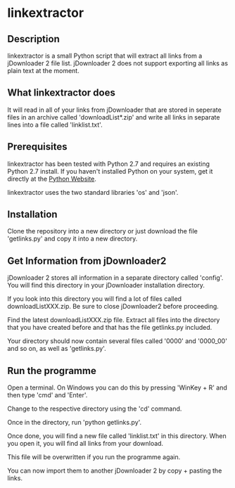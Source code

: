 # linkextractor
## Description
linkextractor is a small Python script that will extract all links from a jDownloader 2 file list. jDownloader 2 does not support exporting all links as plain text at the moment.

## What linkextractor does
It will read in all of your links from jDownloader that are stored in seperate files in an archive called 'downloadList*.zip' and write all links in separate lines into a file called 'linklist.txt'.

## Prerequisites
linkextractor has been tested with Python 2.7 and requires an existing Python 2.7 install. If you haven't installed Python on your system, get it directly at the [Python Website](https://www.python.org/).

linkextractor uses the two standard libraries 'os' and 'json'.

## Installation
Clone the repository into a new directory or just download the file 'getlinks.py' and copy it into a new directory. 

## Get Information from jDownloader2
jDownloader 2 stores all information in a separate directory called 'config'. You will find this directory in your jDownloader installation directory.

If you look into this directory you will find a lot of files called downloadListXXX.zip. Be sure to close jDownloader2 before proceeding.

Find the latest downloadListXXX.zip file. Extract all files into the directory that you have created before and that has the file getlinks.py included.

Your directory should now contain several files called '0000' and '0000_00' and so on, as well as 'getlinks.py'.

## Run the programme

Open a terminal. On Windows you can do this by pressing 'WinKey + R' and then type 'cmd' and 'Enter'.

Change to the respective directory using the 'cd' command.

Once in the directory, run 'python getlinks.py'. 

Once done, you will find a new file called 'linklist.txt' in this directory. When you open it, you will find all links from your download. 

This file will be overwritten if you run the programme again.

You can now import them to another jDownloader 2 by copy + pasting the links.
